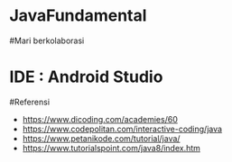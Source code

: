 # JavaFundamental

#Mari berkolaborasi

# IDE : Android Studio

#Referensi
- https://www.dicoding.com/academies/60
- https://www.codepolitan.com/interactive-coding/java
- https://www.petanikode.com/tutorial/java/
- https://www.tutorialspoint.com/java8/index.htm
